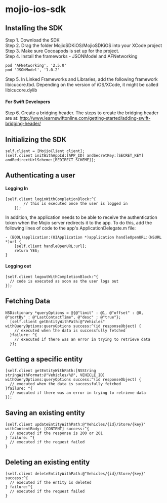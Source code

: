 # mojio-ios-sdk

## Installing the SDK

Step 1. Download the SDK <br/>
Step 2. Drag the folder MojioSDKiOS/MojioSDKiOS into your XCode project <br/>
Step 3. Make sure Cocoapods is set up for the project. <br/>
Step 4. Install the frameworks - JSONModel and AFNetworking <br/>
```
pod 'AFNetworking', '2.5.0'
pod 'JSONModel', '1.0.2'
```
Step 5. In Linked Frameworks and Libraries, add the following framework libicucore.tbd. Depending on the version of iOS/XCode, it might be called libicucore.dylib <br/>
#### For Swift Developers
Step 6.  Create a bridging header. The steps to create the bridging header are at: http://www.learnswiftonline.com/getting-started/adding-swift-bridging-header/ <br/>

## Initializing the SDK 

```
self.client = [MojioClient client];
[self.client initWithAppId:[APP_ID] andSecretKey:[SECRET_KEY] andRedirectUrlScheme:[REDIRECT_SCHEME]];
```

## Authenticating a user

#### Logging In
```
[self.client loginWithCompletionBlock:^{
        // this is executed once the user is logged in
    }];
```
In addition, the application needs to be able to receive the authentication token when the Mojio server redirects it to the app. To do this, add the following lines of code to the app's ApplicationDelegate.m file:
```
- (BOOL)application:(UIApplication *)application handleOpenURL:(NSURL *)url {
    [self.client handleOpenURL:url];
    return YES;
}
```
#### Logging out
```
[self.client logoutWithCompletionBlock:^{
  // code is executed as soon as the user logs out
}];
```
## Fetching Data
```
NSDictionary *queryOptions = @{@"limit" : @1, @"offset" : @0, @"sortBy" : @"LastContactTime", @"desc" : @"true"};
  [self.client getEntityWithPath:@"Vehicles" withQueryOptions:queryOptions success:^(id responseObject) {
    // executed when the data is successfully fetched
  }failure: ^{
    // executed if there was an error in trying to retrieve data
  }];
```

## Getting a specific entity

```
[self.client getEntityWithPath:[NSString stringWithFormat:@"Vehicles/%@", VEHICLE_ID] withQueryOptions:queryOptions success:^(id responseObject) {
  // executed when the data is successfully fetched
}failure: ^{
  // executed if there was an error in trying to retrieve data
}];
```

## Saving an existing entity
```
[self.client updateEntityWithPath:@"Vehicles/{id}/Store/{key}" withContentBody: [CONTENT] success:^{
  // executed if the response is 200 or 201
} failure: ^{
  // executed if the request failed
}
```

## Deleting an existing entity
```
[self.client deleteEntityWithPath:@"Vehicles/{id}/Store/{key}" success:^{
  // executed if the entity is deleted
} failure:^{
  // executed if the request failed
}
```
